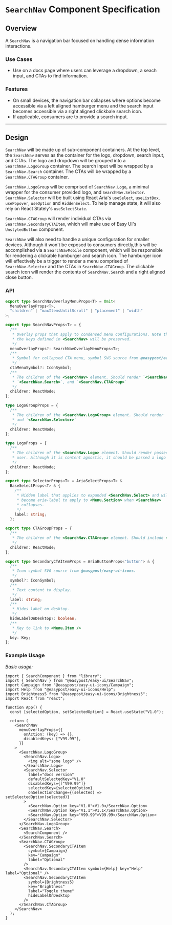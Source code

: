 # `SearchNav` Component Specification

## Overview

A `SearchNav` is a navigation bar focused on handling dense information interactions.

### Use Cases

- Use on a docs page where users can leverage a dropdown, a seach input, and CTAs to find information.

### Features

- On small devices, the navigation bar collapses where options become accessible via a left aligned hamburger menu and the search input becomes accessible via a right aligned clickbale search icon.
- If applicable, consumers are to provide a search input.

---

## Design

`SearchNav` will be made up of sub-component containers. At the top level, the `SearchNav` serves as the container for the logo, dropdown, search input, and CTAs. The logo and dropdown will be grouped into a `SearchNav.LogoGroup` container. The search input will be wrapped by a `SearchNav.Search` container. The CTAs will be wrapped by a `SearchNav.CTAGroup` container.

`SearchNav.LogoGroup` will be comprised of `SearchNav.Logo`, a minimal wrapper for the consumer provided logo, and `SearchNav.Selector`. `SearchNav.Selector` will be built using React Aria's `useSelect`, `useListBox`, `usePopover`, `useOption` and `HiddenSelect`. To help manage state, it will also rely on React Stately's `useSelectState`.

`SearchNav.CTAGroup` will render individual CTAs via `SearchNav.SecondaryCTAItem`, which will make use of Easy UI's `UnstyledButton` component.

`SearchNav` will also need to handle a unique configuration for smaller devices. Although it won't be exposed to consumers directly,this will be accomplished via a `SearchNavMobile` component, which will be responsible for rendering a clickable hamburger and search icon. The hamburger icon will effectively be a trigger to render a menu comprised of `SearchNav.Selector` and the CTAs in `SearchNav.CTAGroup`. The clickable search icon will render the contents of `SearchNav.Search` and a right aligned close button.

### API

```ts
export type SearchNavOverlayMenuProps<T> = Omit<
  MenuOverlayProps<T>,
  "children" | "maxItemsUntilScroll" | "placement" | "width"
>;

export type SearchNavProps<T> = {
  /**
   * Overlay props that apply to condensed menu configurations. Note that
   * the keys defined in <SearchNav> will be preserved.
   */
  menuOverlayProps?: SearchNavOverlayMenuProps<T>;
  /**
   * Symbol for collapsed CTA menu, symbol SVG source from @easypost/easy-ui-icons.
   */
  ctaMenuSymbol?: IconSymbol;
  /**
   * The children of the <SearchNav> element. Should render `<SearchNav.LogoGroup>`,
   * `<SearchNav.Search>`, and `<SearchNav.CTAGroup>`
   */
  children: ReactNode;
};

type LogoGroupProps = {
  /**
   * The children of the <SearchNav.LogoGroup> element. Should render `<SearchNav.Logo>`
   * and `<SearchNav.Selector>`
   */
  children: ReactNode;
};

type LogoProps = {
  /**
   * The children of the <SearchNav.Logo> element. Should render passed in content from
   * user. Although it is content agnostic, it should be passed a logo or similar branding asset.
   */
  children: ReactNode;
};

export type SelectorProps<T> = AriaSelectProps<T> &
  BaseSelectProps<T> & {
    /**
     * Hidden label that applies to expanded <SearchNav.Select> and will
     * become aria-label to apply to <Menu.Section> when <SearchNav>
     * collapses.
     */
    label: string;
  };

export type CTAGroupProps = {
  /**
   * The children of the <SearchNav.CTAGroup> element. Should include <SearchNav.SecondaryCTAItem> elements.
   */
  children: ReactNode;
};

export type SecondaryCTAItemProps = AriaButtonProps<"button"> & {
  /**
   * Icon symbol SVG source from @easypost/easy-ui-icons.
   */
  symbol?: IconSymbol;
  /**
   * Text content to display.
   */
  label: string;
  /**
   * Hides label on desktop.
   */
  hideLabelOnDesktop?: boolean;
  /**
   * Key to link to <Menu.Item />
   */
  key: Key;
};
```

### Example Usage

_Basic usage:_

```tsx
import { SearchComponent } from "library";
import { SearchNav } from "@easypost/easy-ui/SearchNav";
import Campaign from "@easypost/easy-ui-icons/Campaign";
import Help from "@easypost/easy-ui-icons/Help";
import Brightness5 from "@easypost/easy-ui-icons/Brightness5";
import React from "react";

function App() {
  const [selectedOption, setSelectedOption] = React.useState("V1.0");

  return (
    <SearchNav
      menuOverlayProps={{
        onAction: (key) => {},
        disabledKeys: ["V99.99"],
      }}
    >
      <SearchNav.LogoGroup>
        <SearchNav.Logo>
          <img alt="some logo" />
        </SearchNav.Logo>
        <SearchNav.Selector
          label="docs version"
          defaultSelectedKey="V1.0"
          disabledKeys={["V99.99"]}
          selectedKey={selectedOption}
          onSelectionChange={(selected) => setSelectedOption(selected)}
        >
          <SearchNav.Option key="V1.0">V1.0</SearchNav.Option>
          <SearchNav.Option key="V1.1">V1.1</SearchNav.Option>
          <SearchNav.Option key="V99.99">V99.99</SearchNav.Option>
        </SearchNav.Selector>
      </SearchNav.LogoGroup>
      <SearchNav.Search>
        <SearchComponent />
      </SearchNav.Search>
      <SearchNav.CTAGroup>
        <SearchNav.SecondaryCTAItem
          symbol={Campaign}
          key="Campaign"
          label="Optional"
        />
        <SearchNav.SecondaryCTAItem symbol={Help} key="Help" label="Optional" />
        <SearchNav.SecondaryCTAItem
          symbol={Brightness5}
          key="Brightness"
          label="Toggle theme"
          hideLabelOnDesktop
        />
      </SearchNav.CTAGroup>
    </SearchNav>
  );
}
```
